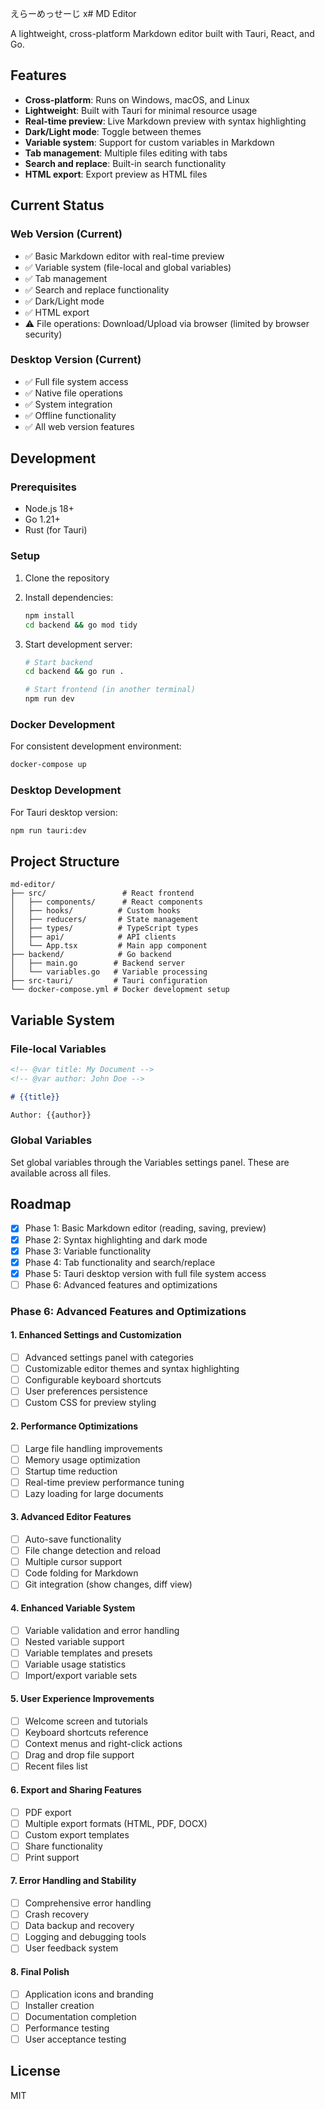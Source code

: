 えらーめっせーじ x# MD Editor

A lightweight, cross-platform Markdown editor built with Tauri, React, and Go.

## Features

- **Cross-platform**: Runs on Windows, macOS, and Linux
- **Lightweight**: Built with Tauri for minimal resource usage
- **Real-time preview**: Live Markdown preview with syntax highlighting
- **Dark/Light mode**: Toggle between themes
- **Variable system**: Support for custom variables in Markdown
- **Tab management**: Multiple files editing with tabs
- **Search and replace**: Built-in search functionality
- **HTML export**: Export preview as HTML files

## Current Status

### Web Version (Current)

- ✅ Basic Markdown editor with real-time preview
- ✅ Variable system (file-local and global variables)
- ✅ Tab management
- ✅ Search and replace functionality
- ✅ Dark/Light mode
- ✅ HTML export
- ⚠️ File operations: Download/Upload via browser (limited by browser security)

### Desktop Version (Current)

- ✅ Full file system access
- ✅ Native file operations
- ✅ System integration
- ✅ Offline functionality
- ✅ All web version features

## Development

### Prerequisites

- Node.js 18+
- Go 1.21+
- Rust (for Tauri)

### Setup

1. Clone the repository
2. Install dependencies:
   ```bash
   npm install
   cd backend && go mod tidy
   ```
3. Start development server:

   ```bash
   # Start backend
   cd backend && go run .

   # Start frontend (in another terminal)
   npm run dev
   ```

### Docker Development

For consistent development environment:

```bash
docker-compose up
```

### Desktop Development

For Tauri desktop version:

```bash
npm run tauri:dev
```

## Project Structure

```
md-editor/
├── src/                 # React frontend
│   ├── components/      # React components
│   ├── hooks/          # Custom hooks
│   ├── reducers/       # State management
│   ├── types/          # TypeScript types
│   ├── api/            # API clients
│   └── App.tsx         # Main app component
├── backend/            # Go backend
│   ├── main.go        # Backend server
│   └── variables.go   # Variable processing
├── src-tauri/         # Tauri configuration
└── docker-compose.yml # Docker development setup
```

## Variable System

### File-local Variables

```markdown
<!-- @var title: My Document -->
<!-- @var author: John Doe -->

# {{title}}

Author: {{author}}
```

### Global Variables

Set global variables through the Variables settings panel. These are available across all files.

## Roadmap

- [x] Phase 1: Basic Markdown editor (reading, saving, preview)
- [x] Phase 2: Syntax highlighting and dark mode
- [x] Phase 3: Variable functionality
- [x] Phase 4: Tab functionality and search/replace
- [x] Phase 5: Tauri desktop version with full file system access
- [ ] Phase 6: Advanced features and optimizations

### Phase 6: Advanced Features and Optimizations

#### 1. Enhanced Settings and Customization

- [ ] Advanced settings panel with categories
- [ ] Customizable editor themes and syntax highlighting
- [ ] Configurable keyboard shortcuts
- [ ] User preferences persistence
- [ ] Custom CSS for preview styling

#### 2. Performance Optimizations

- [ ] Large file handling improvements
- [ ] Memory usage optimization
- [ ] Startup time reduction
- [ ] Real-time preview performance tuning
- [ ] Lazy loading for large documents

#### 3. Advanced Editor Features

- [ ] Auto-save functionality
- [ ] File change detection and reload
- [ ] Multiple cursor support
- [ ] Code folding for Markdown
- [ ] Git integration (show changes, diff view)

#### 4. Enhanced Variable System

- [ ] Variable validation and error handling
- [ ] Nested variable support
- [ ] Variable templates and presets
- [ ] Variable usage statistics
- [ ] Import/export variable sets

#### 5. User Experience Improvements

- [ ] Welcome screen and tutorials
- [ ] Keyboard shortcuts reference
- [ ] Context menus and right-click actions
- [ ] Drag and drop file support
- [ ] Recent files list

#### 6. Export and Sharing Features

- [ ] PDF export
- [ ] Multiple export formats (HTML, PDF, DOCX)
- [ ] Custom export templates
- [ ] Share functionality
- [ ] Print support

#### 7. Error Handling and Stability

- [ ] Comprehensive error handling
- [ ] Crash recovery
- [ ] Data backup and recovery
- [ ] Logging and debugging tools
- [ ] User feedback system

#### 8. Final Polish

- [ ] Application icons and branding
- [ ] Installer creation
- [ ] Documentation completion
- [ ] Performance testing
- [ ] User acceptance testing

## License

MIT
